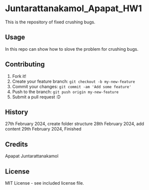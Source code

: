 # Juntarattanakamol_Apapat_HW1
This is the repository of fixed crushing bugs.

## Usage
In this repo can show how to slove the problem for crushing bugs.

## Contributing

1. Fork it!
2. Create your feature branch: `git checkout -b my-new-feature`
3. Commit your changes: `git commit -am 'Add some feature'`
4. Push to the branch: `git push origin my-new-feature`
5. Submit a pull request :D

## History

27th February 2024, create folder structure
28th February 2024, add content
29th February 2024, Finished

## Credits

Apapat Juntarattanakamol

## License

MIT License - see included license file.
